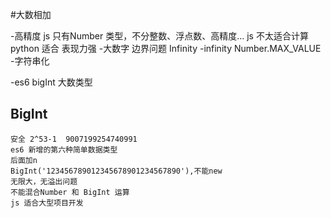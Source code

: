 #大数相加

-高精度
    js 只有Number 类型，不分整数、浮点数、高精度...
    js 不太适合计算 python 适合
    表现力强
-大数字
    边界问题
    Infinity
    -infinity
    Number.MAX_VALUE
-字符串化

-es6 bigInt 大数类型


## BigInt
    安全 2^53-1  9007199254740991
    es6 新增的第六种简单数据类型
    后面加n 
    BigInt('123456789012345678901234567890'),不能new 
    无限大，无溢出问题
    不能混合Number 和 BigInt 运算
    js 适合大型项目开发
